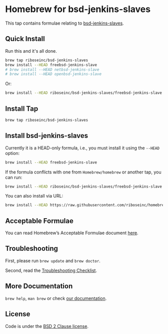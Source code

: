 # Homebrew for bsd-jenkins-slaves

This tap contains formulae relating to [bsd-jenkins-slaves](https://github.com/riboseinc/bsd-jenkins-slaves).


## Quick Install

Run this and it's all done.

``` sh
brew tap riboseinc/bsd-jenkins-slaves
brew install --HEAD freebsd-jenkins-slave
# brew install --HEAD netbsd-jenkins-slave
# brew install --HEAD openbsd-jenkins-slave
```

Or:

``` sh
brew install --HEAD riboseinc/bsd-jenkins-slaves/freebsd-jenkins-slave
```

## Install Tap

``` sh
brew tap riboseinc/bsd-jenkins-slaves
```

## Install bsd-jenkins-slaves

Currently it is a HEAD-only formula, i.e., you must install it using the `--HEAD` option:

``` sh
brew install --HEAD freebsd-jenkins-slave
```

If the formula conflicts with one from `Homebrew/homebrew` or another
tap, you can run:

``` sh
brew install --HEAD riboseinc/bsd-jenkins-slaves/freebsd-jenkins-slave
```

You can also install via URL:

``` sh
brew install --HEAD https://raw.githubusercontent.com/riboseinc/homebrew-bsd-jenkins-slaves/master/freebsd-jenkins-slave.rb
```

## Acceptable Formulae

You can read Homebrew’s Acceptable Formulae document [here](https://github.com/Homebrew/brew/blob/master/docs/Acceptable-Formulae.md).

## Troubleshooting

First, please run `brew update` and `brew doctor`.

Second, read the [Troubleshooting Checklist](https://github.com/Homebrew/brew/blob/master/docs/Troubleshooting.md#troubleshooting).

## More Documentation

`brew help`, `man brew` or check [our documentation](https://github.com/Homebrew/brew/tree/master/docs#readme).

## License

Code is under the [BSD 2 Clause license](https://github.com/Homebrew/brew/tree/master/LICENSE.txt).
